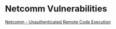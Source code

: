 # Netcomm Vulnerabilities

[Netcomm - Unauthenticated Remote Code Execution](https://github.com/scarvell/advisories/blob/main/2022_netcomm_nf20mesh_unauth_rce.md)
